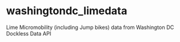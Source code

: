 # washingtondc_limedata
Lime Micromobility (including Jump bikes) data from Washington DC Dockless Data API
